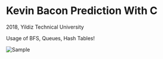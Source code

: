# Kevin Bacon Prediction With C

2018, Yildiz Technical University

Usage of BFS, Queues, Hash Tables!

![Sample](https://i.hizliresim.com/q2z658y.PNG)
